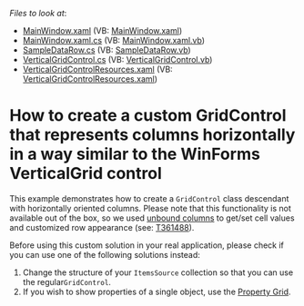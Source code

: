 <!-- default file list -->
*Files to look at*:

* [MainWindow.xaml](./CS/dxExample/MainWindow.xaml) (VB: [MainWindow.xaml](./VB/dxExample/MainWindow.xaml))
* [MainWindow.xaml.cs](./CS/dxExample/MainWindow.xaml.cs) (VB: [MainWindow.xaml.vb](./VB/dxExample/MainWindow.xaml.vb))
* [SampleDataRow.cs](./CS/dxExample/SampleDataRow.cs) (VB: [SampleDataRow.vb](./VB/dxExample/SampleDataRow.vb))
* [VerticalGridControl.cs](./CS/dxExample/VGrid/VerticalGridControl.cs) (VB: [VerticalGridControl.vb](./VB/dxExample/VGrid/VerticalGridControl.vb))
* [VerticalGridControlResources.xaml](./CS/dxExample/VGrid/VerticalGridControlResources.xaml) (VB: [VerticalGridControlResources.xaml](./VB/dxExample/VGrid/VerticalGridControlResources.xaml))
<!-- default file list end -->
# How to create a custom GridControl that represents columns horizontally in a way similar to the WinForms VerticalGrid control

This example demonstrates how to create a `GridControl` class descendant with horizontally oriented columns. Please note that this functionality is not available out of the box, so we used [unbound columns](https://docs.devexpress.com/WPF/6124/controls-and-libraries/data-grid/grid-view-data-layout/columns-and-card-fields/unbound-columns) to get/set cell values and customized row appearance (see: [T361488](https://www.devexpress.com/Support/Center/p/T361488.aspx)).

Before using this custom solution in your real application, please check if you can use one of the following solutions instead:

1. Change the structure of your `ItemsSource` collection so that you can use the regular`GridControl`.
2. If you wish to show properties of a single object, use the [Property Grid](https://docs.devexpress.com/WPF/15640/controls-and-libraries/property-grid).

